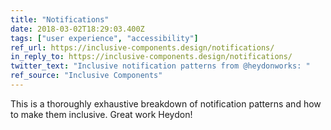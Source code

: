 ```yaml
---
title: "Notifications"
date: 2018-03-02T18:29:03.400Z
tags: ["user experience", "accessibility"]
ref_url: https://inclusive-components.design/notifications/
in_reply_to: https://inclusive-components.design/notifications/
twitter_text: "Inclusive notification patterns from @heydonworks: "
ref_source: "Inclusive Components"
---
```


This is a thoroughly exhaustive breakdown of notification patterns and how to make them inclusive. Great work Heydon!